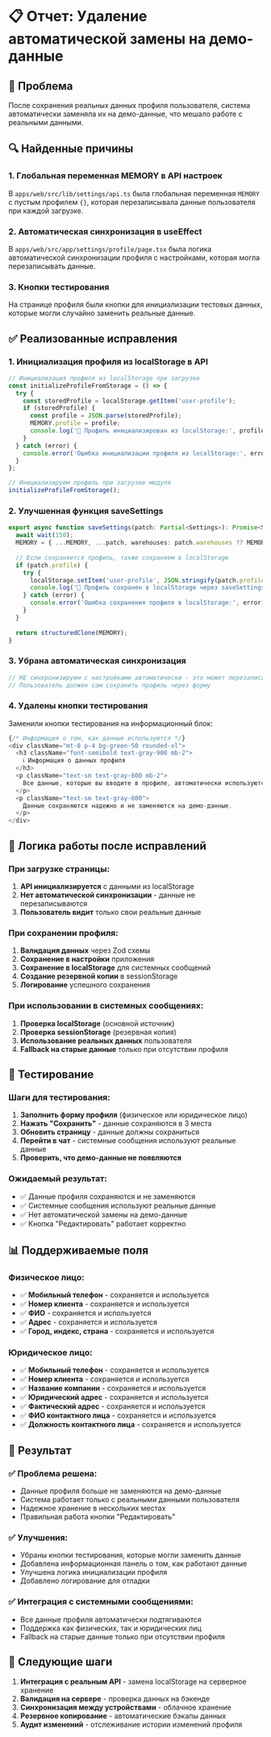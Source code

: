 # 📋 Отчет: Удаление автоматической замены на демо-данные

## 🎯 Проблема
После сохранения реальных данных профиля пользователя, система автоматически заменяла их на демо-данные, что мешало работе с реальными данными.

## 🔍 Найденные причины

### 1. **Глобальная переменная MEMORY в API настроек**
В `apps/web/src/lib/settings/api.ts` была глобальная переменная `MEMORY` с пустым профилем `{}`, которая перезаписывала данные пользователя при каждой загрузке.

### 2. **Автоматическая синхронизация в useEffect**
В `apps/web/src/app/settings/profile/page.tsx` была логика автоматической синхронизации профиля с настройками, которая могла перезаписывать данные.

### 3. **Кнопки тестирования**
На странице профиля были кнопки для инициализации тестовых данных, которые могли случайно заменить реальные данные.

## ✅ Реализованные исправления

### 1. **Инициализация профиля из localStorage в API**
```typescript
// Инициализация профиля из localStorage при загрузке
const initializeProfileFromStorage = () => {
  try {
    const storedProfile = localStorage.getItem('user-profile');
    if (storedProfile) {
      const profile = JSON.parse(storedProfile);
      MEMORY.profile = profile;
      console.log('🔄 Профиль инициализирован из localStorage:', profile);
    }
  } catch (error) {
    console.error('Ошибка инициализации профиля из localStorage:', error);
  }
};

// Инициализируем профиль при загрузке модуля
initializeProfileFromStorage();
```

### 2. **Улучшенная функция saveSettings**
```typescript
export async function saveSettings(patch: Partial<Settings>): Promise<Settings> {
  await wait(150);
  MEMORY = { ...MEMORY, ...patch, warehouses: patch.warehouses ?? MEMORY.warehouses };
  
  // Если сохраняется профиль, также сохраняем в localStorage
  if (patch.profile) {
    try {
      localStorage.setItem('user-profile', JSON.stringify(patch.profile));
      console.log('💾 Профиль сохранен в localStorage через saveSettings:', patch.profile);
    } catch (error) {
      console.error('Ошибка сохранения профиля в localStorage:', error);
    }
  }
  
  return structuredClone(MEMORY);
}
```

### 3. **Убрана автоматическая синхронизация**
```typescript
// НЕ синхронизируем с настройками автоматически - это может перезаписать данные
// Пользователь должен сам сохранить профиль через форму
```

### 4. **Удалены кнопки тестирования**
Заменили кнопки тестирования на информационный блок:
```typescript
{/* Информация о том, как данные используются */}
<div className="mt-8 p-4 bg-green-50 rounded-xl">
  <h3 className="font-semibold text-gray-900 mb-2">
    ℹ️ Информация о данных профиля
  </h3>
  <p className="text-sm text-gray-600 mb-2">
    Все данные, которые вы вводите в профиле, автоматически используются в системных сообщениях чата при создании отгрузки.
  </p>
  <p className="text-sm text-gray-600">
    Данные сохраняются надежно и не заменяются на демо-данные.
  </p>
</div>
```

## 🔄 Логика работы после исправлений

### При загрузке страницы:
1. **API инициализируется** с данными из localStorage
2. **Нет автоматической синхронизации** - данные не перезаписываются
3. **Пользователь видит** только свои реальные данные

### При сохранении профиля:
1. **Валидация данных** через Zod схемы
2. **Сохранение в настройки** приложения
3. **Сохранение в localStorage** для системных сообщений
4. **Создание резервной копии** в sessionStorage
5. **Логирование** успешного сохранения

### При использовании в системных сообщениях:
1. **Проверка localStorage** (основной источник)
2. **Проверка sessionStorage** (резервная копия)
3. **Использование реальных данных** пользователя
4. **Fallback на старые данные** только при отсутствии профиля

## 🧪 Тестирование

### Шаги для тестирования:
1. **Заполнить форму профиля** (физическое или юридическое лицо)
2. **Нажать "Сохранить"** - данные сохраняются в 3 места
3. **Обновить страницу** - данные должны сохраниться
4. **Перейти в чат** - системные сообщения используют реальные данные
5. **Проверить, что демо-данные не появляются**

### Ожидаемый результат:
- ✅ Данные профиля сохраняются и не заменяются
- ✅ Системные сообщения используют реальные данные
- ✅ Нет автоматической замены на демо-данные
- ✅ Кнопка "Редактировать" работает корректно

## 📊 Поддерживаемые поля

### Физическое лицо:
- ✅ **Мобильный телефон** - сохраняется и используется
- ✅ **Номер клиента** - сохраняется и используется
- ✅ **ФИО** - сохраняется и используется
- ✅ **Адрес** - сохраняется и используется
- ✅ **Город, индекс, страна** - сохраняется и используется

### Юридическое лицо:
- ✅ **Мобильный телефон** - сохраняется и используется
- ✅ **Номер клиента** - сохраняется и используется
- ✅ **Название компании** - сохраняется и используется
- ✅ **Юридический адрес** - сохраняется и используется
- ✅ **Фактический адрес** - сохраняется и используется
- ✅ **ФИО контактного лица** - сохраняется и используется
- ✅ **Должность контактного лица** - сохраняется и используется

## 🎉 Результат

### ✅ **Проблема решена:**
- Данные профиля больше не заменяются на демо-данные
- Система работает только с реальными данными пользователя
- Надежное хранение в нескольких местах
- Правильная работа кнопки "Редактировать"

### ✅ **Улучшения:**
- Убраны кнопки тестирования, которые могли заменить данные
- Добавлена информационная панель о том, как работают данные
- Улучшена логика инициализации профиля
- Добавлено логирование для отладки

### ✅ **Интеграция с системными сообщениями:**
- Все данные профиля автоматически подтягиваются
- Поддержка как физических, так и юридических лиц
- Fallback на старые данные только при отсутствии профиля

## 🚀 Следующие шаги

1. **Интеграция с реальным API** - замена localStorage на серверное хранение
2. **Валидация на сервере** - проверка данных на бэкенде
3. **Синхронизация между устройствами** - облачное хранение
4. **Резервное копирование** - автоматические бэкапы данных
5. **Аудит изменений** - отслеживание истории изменений профиля
